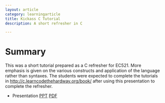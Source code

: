 ```yaml
---
layout: article
category: learningarticle
title: Kickass C Tutorial
description: A short refresher in C

---
```

# Summary

This was a short tutorial prepared as a C refresher for EC521. More emphasis is given on the various constructs and application of the language rather than syntaxes. The students were expected to complete the tutorials in http://c.learncodethehardway.org/book/ after using this presentation to complete the refresher.

- Presentation [PPT](/resources/The_Kickass_C_Tutorial.pptx) [PDF](/resources/The_Kickass_C_Tutorial.pdf)
